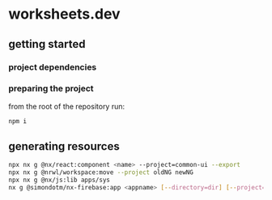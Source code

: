 # worksheets.dev

## getting started

### project dependencies

### preparing the project

from the root of the repository run:

```bash
npm i
```

## generating resources

```bash
npx nx g @nx/react:component <name> --project=common-ui --export
npx nx g @nrwl/workspace:move --project oldNG newNG
npx nx g @nx/js:lib apps/sys
nx g @simondotm/nx-firebase:app <appname> [--directory=dir] [--project=proj]
```
